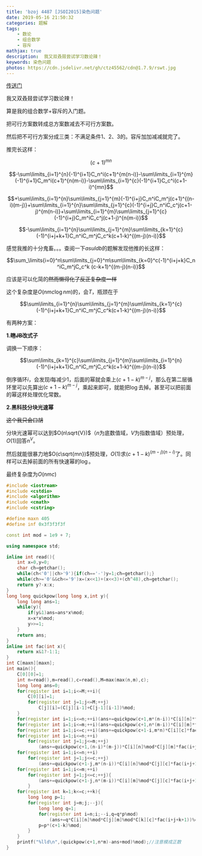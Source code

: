 ```yaml
---
title: 'bzoj 4487 [JSOI2015]染色问题'
date: 2019-05-16 21:50:32
categories: 题解
tags:
	- 数论
	- 组合数学
	- 容斥
mathjax: true
description:  我又双叒叕尝试学习数论辣！
keywords: 染色问题
photos: https://cdn.jsdelivr.net/gh/ctz45562/cdn@1.7.9/rswt.jpg
---
```


[传送门](https://www.lydsy.com/JudgeOnline/problem.php?id=4487)

我又双叒叕尝试学习数论辣！

算是我的组合数学+容斥的入门题。

<!--more-->

把可行方案数转成总方案数减去不可行方案数。

然后把不可行方案分成三类：不满足条件$1$、$2$、$3$的。容斥加加减减就完了。

推完长这样：

$$(c+1)^{mn}$$

$$-\sum\limits_{i=1}^{n}(-1)^{i+1}C_n^i(c+1)^{m(n-i)}-\sum\limits_{i=1}^{m}(-1)^{i+1}C_m^i(c+1)^{n(m-i)}-\sum\limits_{i=1}^{c}(-1)^{i+1}C_c^i(c+1-i)^{mn}$$

$$+\sum\limits_{i=1}^{n}\sum\limits_{j=1}^{m}(-1)^{i+j}C_n^iC_m^j(c+1)^{(n-i)(m-j)}+\sum\limits_{i=1}^{n}\sum\limits_{j=1}^{c}(-1)^{i+j}C_n^iC_c^j(c+1-j)^{m(n-i)}+\sum\limits_{i=1}^{m}\sum\limits_{j=1}^{c}(-1)^{i+j}C_m^iC_c^j(c+1-j)^{n(m-i)}$$

$$-\sum\limits_{i=1}^{n}\sum\limits_{j=1}^{m}\sum\limits_{k=1}^{c}(-1)^{i+j+k+1}C_n^iC_m^jC_c^k(c+1-k)^{(m-j)(n-i)}$$

感觉我推的十分鬼畜。。。查阅一下$asuldb$的题解发现他推的长这样：

$$\sum_\limits{i=0}^n\sum\limits_{j=0}^m\sum\limits_{k=0}^c(-1)^{i+j+k}C_n^iC_m^jC_c^k (c-k+1)^{(m-j)(n-i)}$$

应该是可以化简的~~然而懒得化了反正复杂度一样~~

这个复杂度是$O(nmc\log nm)$的，会$T$，瓶颈在于

$$\sum\limits_{i=1}^{n}\sum\limits_{j=1}^{m}\sum\limits_{k=1}^{c}(-1)^{i+j+k+1}C_n^iC_m^jC_c^k(c+1-k)^{(m-j)(n-i)}$$

有两种方案：

**1.~~瞎JB~~改式子**

调换一下顺序：

$$\sum\limits_{k=1}^{c}\sum\limits_{j=1}^{m}\sum\limits_{i=1}^{n}(-1)^{i+j+k+1}C_n^iC_m^jC_c^k(c+1-k)^{(m-j)(n-i)}$$

倒序循环$i$，会发现$i$每减少$1$，后面的幂就会乘上$(c+1-k)^{m-j}$，那么在第二层循环里可以先算出$(c+1-k)^{m-j}$，乘起来即可，就能把$\log$去掉。甚至可以把前面的幂这样处理优化常数。

**2.黑科技分块光速幂**

~~这个我只会口胡~~

分块光速幂可以达到$O(n\sqrt{V})$（$n$为底数值域，$V$为指数值域）预处理，$O(1)$回答$n^V$。

然后就能很暴力地$O(c\sqrt{mn})$预处理，$O(1)$求$(c+1-k)^{(m-j)(n-i)}$了。同样可以去掉前面的所有快速幂的$\log$。

最终复杂度为$O(nmc)$

``` cpp
#include <iostream>
#include <cstdio>
#include <algorithm>
#include <cmath>
#include <cstring>

#define maxn 405
#define inf 0x3f3f3f3f

const int mod = 1e9 + 7;

using namespace std;

inline int read(){
	int x=0,y=0;
	char ch=getchar();
	while(ch<'0'||ch>'9'){if(ch=='-')y=1;ch=getchar();}
	while(ch>='0'&&ch<='9')x=(x<<1)+(x<<3)+(ch^48),ch=getchar();
	return y?-x:x;
}
long long quickpow(long long x,int y){
	long long ans=1;
	while(y){
		if(y&1)ans=ans*x%mod;
		x=x*x%mod;
		y>>=1;
	}
	return ans;
}
inline int fac(int x){
	return x&1?-1:1;
}
int C[maxn][maxn];
int main(){
	C[0][0]=1;
	int n=read(),m=read(),c=read(),M=max(max(n,m),c);
	long long ans=0;
	for(register int i=1;i<=M;++i){
		C[0][i]=1;
		for(register int j=1;j<=M;++j)
			C[j][i]=(C[j][i-1]+C[j-1][i-1])%mod;
	}
	for(register int i=1;i<=n;++i)(ans+=quickpow(c+1,m*(n-i))*C[i][n]*fac(i+1))%=mod;
	for(register int i=1;i<=m;++i)(ans+=quickpow(c+1,n*(m-i))*C[i][m]*fac(i+1))%=mod;
	for(register int i=1;i<=c;++i)(ans+=quickpow(c+1-i,m*n)*C[i][c]*fac(i+1))%=mod;
	for(register int i=1;i<=n;++i)
		for(register int j=1;j<=m;++j)
			(ans+=quickpow(c+1,(n-i)*(m-j))*C[i][n]%mod*C[j][m]*fac(i+j+1))%=mod;
	for(register int i=1;i<=n;++i)
		for(register int j=1;j<=c;++j)
			(ans+=quickpow(c+1-j,m*(n-i))*C[i][n]%mod*C[j][c]*fac(i+j+1))%=mod;
	for(register int i=1;i<=m;++i)
		for(register int j=1;j<=c;++j){
			(ans+=quickpow(c+1-j,n*(m-i))*C[i][m]%mod*C[j][c]*fac(i+j+1))%=mod;
		}
	for(register int k=1;k<=c;++k){
		long long p=1;
		for(register int j=m;j;--j){
			long long q=1;
			for(register int i=n;i;--i,q=q*p%mod)
				(ans+=q*C[i][n]%mod*C[j][m]%mod*C[k][c]*fac(i+j+k+1))%=mod;
			p=p*(c+1-k)%mod;
		}
	}
	printf("%lld\n",(quickpow(c+1,n*m)-ans+mod)%mod);//注意模成正数
}

```


